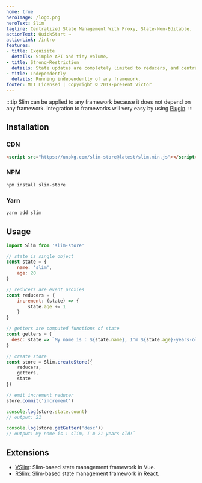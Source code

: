 ```yaml
---
home: true
heroImage: /logo.png
heroText: Slim
tagline: Centralized State Management With Proxy, State-Non-Editable.
actionText: QuickStart →
actionLink: /intro
features:
- title: Exquisite
  details: Simple API and tiny volume。
- title: Strong-Restriction
  details: State updates are completely limited to reducers, and centralized management of update operations makes state changes more predictable。
- title: Independently
  details: Running independently of any framework.
footer: MIT Licensed | Copyright © 2019-present Victor
---
```


:::tip
Slim can be applied to any framework because it does not depend on any framework. Integration to frameworks will very easy by using [Plugin](/plugin.html).
:::

## Installation

### CDN
```html
<script src="https://unpkg.com/slim-store@latest/slim.min.js"></script>
```

### NPM

```bash
npm install slim-store
```

### Yarn
```bash
yarn add slim
```

## Usage

```javascript
import Slim from 'slim-store'

// state is single object
const state = {
    name: 'slim',
    age: 20
}

// reducers are event proxies
const reducers = {
    increment: (state) => {
        state.age += 1
    }
}

// getters are computed functions of state
const getters = {
  desc: state => `My name is : ${state.name}, I'm ${state.age}-years-old!`
}

// create store
const store = Slim.createStore({
    reducers,
    getters,
    state
})

// emit increment reducer
store.commit('increment')

console.log(store.state.count)
// output: 21

console.log(store.getGetter('desc'))
// output: My name is : slim, I'm 21-years-old!`
```

## Extensions

* [VSlim](/vslim.html): Slim-based state management framework in Vue.
* [RSlim](/rslim.html): Slim-based state management framework in React.
